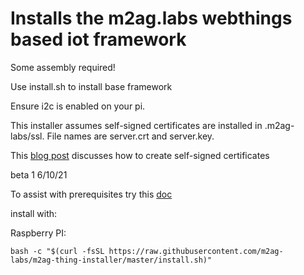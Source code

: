 # Installs the m2ag.labs webthings based iot framework

Some assembly required!

Use install.sh to install base framework

Ensure i2c is enabled on your pi.

This installer assumes self-signed certificates are installed in .m2ag-labs/ssl. File names are server.crt and server.key.

This [blog post](https://m2aglabs.com/2020/03/13/securing-local-iot-devices/) discusses how to create self-signed certificates

beta 1 6/10/21

To assist with prerequisites try this [doc](https://docs.google.com/document/d/e/2PACX-1vTlw2WPZS36lkDJTlFGO669EHH5NCbk-76RwSg9kdyZ60QY8vEj1O3FCp021VRd7EftiQzNE2SL6d3s/pub)

install with:

Raspberry PI:
```
bash -c "$(curl -fsSL https://raw.githubusercontent.com/m2ag-labs/m2ag-thing-installer/master/install.sh)"
```


